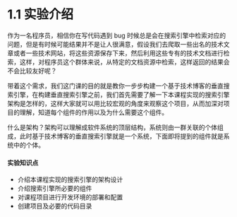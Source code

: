 # 1.1 实验介绍

作为一名程序员，相信你在写代码遇到 bug 时候总是会在搜索引擎中检索对应的问题，但是有时候可能结果并不是让人很满意，假设我们去爬取一些出名的技术文章或者一些技术网站，将这些资源保存下来，然后利用这些专有的技术文档进行检索，这样，对程序员这个群体来说，从特定的文档资源中检索，这样返回的结果会不会比较友好呢？

带着这个需求，我们这门课的目的就是教你一步步构建一个基于技术博客的垂直搜索引擎，在构建垂直搜索引擎之前，我们首先需要了解一下本课程实现的搜索引擎架构是怎样的，这样大家就可以用比较宏观的角度来观察这个项目，从而加深对项目的理解，知道每个组件的作用以及为什么需要这个组件。

什么是架构？架构可以理解成软件系统的顶层结构，系统则由一群关联的个体组成，此时基于技术博客的垂直搜索引擎就是一个系统，下面即将提到的组件就是系统中的个体。

#### 实验知识点

- 介绍本课程实现的搜索引擎的架构设计
- 介绍搜索引擎所必要的组件
- 对课程项目进行开发环境的部署和配置
- 创建项目及必要的代码目录